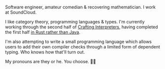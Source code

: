 Software engineer, amateur comedian & recovering mathematician. I work at SoundCloud.

I like category theory, programming languages & types. I'm currently working through the second half of [Crafting Interpreters](http://craftinginterpreters.com/), having completed the first half [in Rust rather than Java](https://github.com/matthew-healy/crafting-interpreters-rust).

I'm also attempting to write a small programming language which allows users to add their own compiler checks through a limited form of dependent typing. Who knows how that'll turn out.

My pronouns are they or he. You choose. 💁‍♀️
